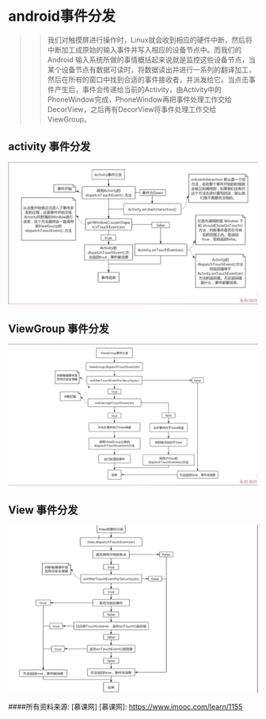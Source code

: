 # android事件分发

>> 我们对触摸屏进行操作时，Linux就会收到相应的硬件中断，然后将中断加工成原始的输入事件并写入相应的设备节点中。而我们的Android 输入系统所做的事情概括起来说就是监控这些设备节点，当某个设备节点有数据可读时，将数据读出并进行一系列的翻译加工，然后在所有的窗口中找到合适的事件接收者，并派发给它。当点击事件产生后，事件会传递给当前的Activity，由Activity中的PhoneWindow完成，PhoneWindow再把事件处理工作交给DecorView，之后再有DecorView将事件处理工作交给ViewGroup。

## activity 事件分发
  ![activity事件分发](image/android_view_event1.png)


## ViewGroup 事件分发
  ![activity事件分发](image/android_view_event2.png)


## View 事件分发
  ![activity事件分发](image/android_view_event3.png)

####所有资料来源: [慕课网]
[慕课网]: https://www.imooc.com/learn/1155
